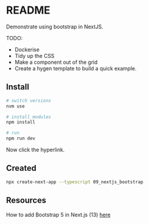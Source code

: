 # README

Demonstrate using bootstrap in NextJS.  

TODO:

* Dockerise
* Tidy up the CSS
* Make a component out of the grid
* Create a hygen template to build a quick example.

## Install

```sh
# switch versions
nvm use  

# install modules
npm install

# run
npm run dev
```

Now click the hyperlink.  
 
## Created

```sh
npx create-next-app --typescript 09_nextjs_bootstrap


```

## Resources

How to add Bootstrap 5 in Next.js (13) [here](https://medium.com/nextjs/how-to-add-bootstrap-in-next-js-de997371fd9c)  
